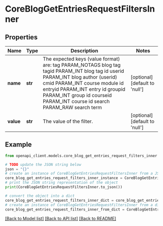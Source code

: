 # CoreBlogGetEntriesRequestFiltersInner


## Properties

Name | Type | Description | Notes
------------ | ------------- | ------------- | -------------
**name** | **str** | The expected keys (value format) are:                                 tag      PARAM_NOTAGS blog tag                                 tagid    PARAM_INT    blog tag id                                 userid   PARAM_INT    blog author (userid)                                 cmid    PARAM_INT    course module id                                 entryid  PARAM_INT    entry id                                 groupid  PARAM_INT    group id                                 courseid PARAM_INT    course id                                 search   PARAM_RAW    search term                                  | [optional] [default to 'null']
**value** | **str** | The value of the filter. | [optional] [default to 'null']

## Example

```python
from openapi_client.models.core_blog_get_entries_request_filters_inner import CoreBlogGetEntriesRequestFiltersInner

# TODO update the JSON string below
json = "{}"
# create an instance of CoreBlogGetEntriesRequestFiltersInner from a JSON string
core_blog_get_entries_request_filters_inner_instance = CoreBlogGetEntriesRequestFiltersInner.from_json(json)
# print the JSON string representation of the object
print(CoreBlogGetEntriesRequestFiltersInner.to_json())

# convert the object into a dict
core_blog_get_entries_request_filters_inner_dict = core_blog_get_entries_request_filters_inner_instance.to_dict()
# create an instance of CoreBlogGetEntriesRequestFiltersInner from a dict
core_blog_get_entries_request_filters_inner_from_dict = CoreBlogGetEntriesRequestFiltersInner.from_dict(core_blog_get_entries_request_filters_inner_dict)
```
[[Back to Model list]](../README.md#documentation-for-models) [[Back to API list]](../README.md#documentation-for-api-endpoints) [[Back to README]](../README.md)


